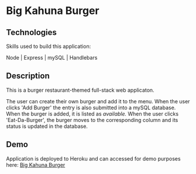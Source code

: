 # Big Kahuna Burger

## Technologies
Skills used to build this application:

Node | Express | mySQL | Handlebars

## Description

This is a burger restaurant-themed full-stack web applicaton.

The user can create their own burger and add it to the menu.  When the user clicks 'Add Burger' the entry is also submitted into a mySQL database.  When the burger is added, it is listed as *available.*  When the user clicks 'Eat-Da-Burger', the burger moves to the corresponding column and its status is updated in the database.

## Demo

Application is deployed to Heroku and can accessed for demo purposes here: [Big Kahuna Burger](https://warm-ravine-54728.herokuapp.com/)


